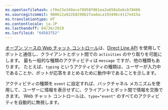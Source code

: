 ```yaml
---
ms.openlocfilehash: cf0e23e349ace78958f861ea2e650a5ebcb78466
ms.sourcegitcommit: 980612a922b8290b2faadaca193496c4117e415a
ms.translationtype: HT
ms.contentlocale: ja-JP
ms.lasthandoff: 04/26/2019
ms.locfileid: "64563752"
---
```

<a href="https://github.com/Microsoft/BotFramework-WebChat" target="_blank">オープン ソースの Web チャット コントロール</a>は、[Direct Line API](https://docs.botframework.com/en-us/restapi/directline3/#navtitle) を使用してボットと通信し、クライアントとボット間での `activities` のやり取りを可能にします。 最も一般的な種類のアクティビティは `message` ですが、他の種類もあります。 たとえば、`typing` というアクティビティの種類は、ユーザーが入力中であることか、ボットが応答をまとめるために動作中であることを示します。 

アクティビティの種類を `event` に設定すれば、バックチャネル メカニズムを使用して、ユーザーに情報を表示せずに、クライアントとボット間で情報を交換できます。 Web チャット コントロールは、`type="event"` のすべてのアクティビティを自動的に無視します。